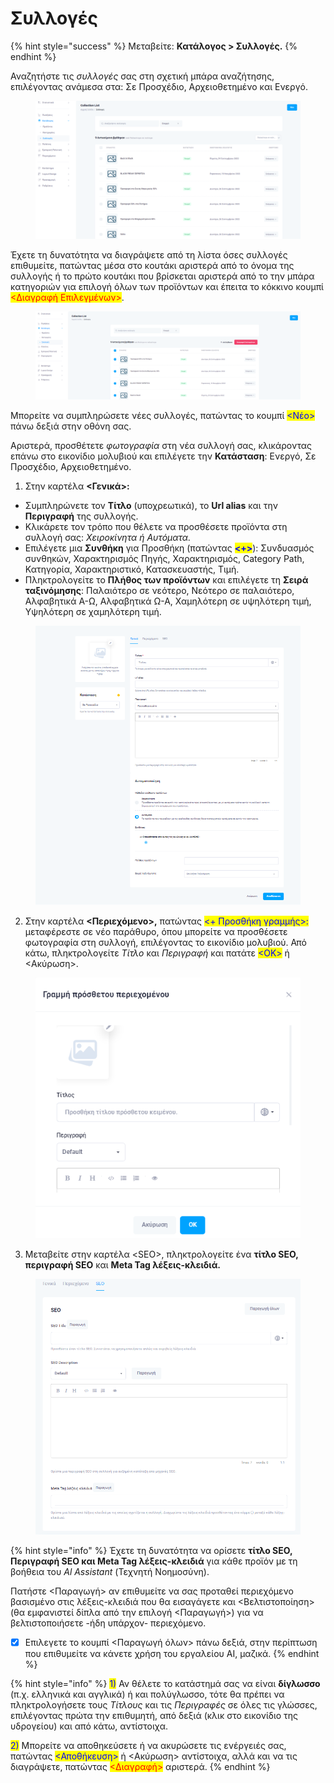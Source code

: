 # Συλλογές

{% hint style="success" %}
Μεταβείτε: **Κατάλογος > Συλλογές.**
{% endhint %}

Αναζητήστε τις _συλλογές_ σας στη σχετική μπάρα αναζήτησης, επιλέγοντας ανάμεσα στα: Σε Προσχέδιο, Αρχειοθετημένο και Ενεργό.

<figure><img src="../.gitbook/assets/ScreenHunter 21.png" alt=""><figcaption></figcaption></figure>

Έχετε τη δυνατότητα να διαγράψετε από τη λίστα όσες συλλογές επιθυμείτε, πατώντας μέσα στο κουτάκι αριστερά από το όνομα της συλλογής ή το πρώτο κουτάκι που βρίσκεται αριστερά από το την μπάρα κατηγοριών για επιλογή όλων των προϊόντων και έπειτα το κόκκινο κουμπί <mark style="color:red;"><Διαγραφή Επιλεγμένων></mark>.

<figure><img src="../.gitbook/assets/ScreenHunter 44.png" alt=""><figcaption></figcaption></figure>

Μπορείτε να συμπληρώσετε νέες συλλογές, πατώντας το κουμπί <mark style="color:blue;"><Νέο></mark> πάνω δεξιά στην οθόνη σας.

Αριστερά, προσθέτετε _φωτογραφία_ στη νέα συλλογή σας, κλικάροντας επάνω στο εικονίδιο μολυβιού και επιλέγετε την **Κατάσταση**: Ενεργό, Σε Προσχέδιο, Αρχειοθετημένο.

1. Στην καρτέλα **<Γενικά>:**

* Συμπληρώνετε τον **Τίτλο** (υποχρεωτικά), το **Url alias** και την **Περιγραφή** της συλλογής. &#x20;
* Κλικάρετε τον τρόπο που θέλετε να προσθέσετε προϊόντα στη συλλογή σας: _Χειροκίνητα ή Αυτόματα._
* Επιλέγετε μια **Συνθήκη** για Προσθήκη (πατώντας <mark style="color:blue;">**<+>**</mark>): Συνδυασμός συνθηκών, Χαρακτηρισμός Πηγής, Χαρακτηρισμός, Category Path, Κατηγορία, Χαρακτηριστικό, Κατασκευαστής, Τιμή.
* Πληκτρολογείτε το **Πλήθος των προϊόντων** και επιλέγετε τη **Σειρά ταξινόμησης**: Παλαιότερο σε νεότερο, Νεότερο σε παλαιότερο, Αλφαβητικά Α-Ω, Αλφαβητικά Ω-Α, Χαμηλότερη σε υψηλότερη τιμή, Υψηλότερη σε χαμηλότερη τιμή.

<figure><img src="../.gitbook/assets/ScreenHunter 22.png" alt=""><figcaption></figcaption></figure>

2. Στην καρτέλα **<Περιεχόμενο>,** πατώντας <mark style="color:blue;"><+ Προσθήκη γραμμής>:</mark> μεταφέρεστε σε νέο παράθυρο, όπου μπορείτε να προσθέσετε φωτογραφία στη συλλογή, επιλέγοντας το εικονίδιο μολυβιού. Από κάτω, πληκτρολογείτε _Τίτλο_ και _Περιγραφή_ και πατάτε <mark style="color:blue;"><ΟΚ></mark> ή <Ακύρωση>.

<figure><img src="../.gitbook/assets/ScreenHunter 265.png" alt=""><figcaption></figcaption></figure>

3. Μεταβείτε στην καρτέλα \<SEO>, πληκτρολογείτε ένα **τίτλο SEO, περιγραφή SEO** και **Meta Tag λέξεις-κλειδιά.**

<figure><img src="../.gitbook/assets/ScreenHunter 266.png" alt=""><figcaption></figcaption></figure>

{% hint style="info" %}
Έχετε τη δυνατότητα να ορίσετε **τίτλο SEO, Περιγραφή SEO και Meta Tag λέξεις-κλειδιά** για κάθε προϊόν με τη βοήθεια του _Al Assistant_ (Τεχνητή Νοημοσύνη).&#x20;

Πατήστε <Παραγωγή> αν επιθυμείτε να σας προταθεί περιεχόμενο βασισμένο στις λέξεις-κλειδιά που θα εισαγάγετε και <Βελτιστοποίηση> (θα εμφανιστεί δίπλα από την επιλογή <Παραγωγή>) για να βελτιστοποιήσετε -ήδη υπάρχον- περιεχόμενο.&#x20;

* [x] Επιλεγετε το κουμπί <Παραγωγή όλων> πάνω δεξιά, στην περίπτωση που επιθυμείτε να κάνετε χρήση του εργαλείου AI, μαζικά.&#x20;
{% endhint %}

{% hint style="info" %}
<mark style="color:blue;">1)</mark> Αν θέλετε το κατάστημά σας να είναι **δίγλωσσο** (π.χ. ελληνικά και αγγλικά) ή και πολύγλωσσο, τότε θα πρέπει να πληκτρολογήσετε τους _Τίτλους_ και τις _Περιγραφές_ σε όλες τις γλώσσες, επιλέγοντας πρώτα την επιθυμητή, από δεξιά (κλικ στο εικονίδιο της υδρογείου) και από κάτω, αντίστοιχα.

<mark style="color:blue;">2)</mark> Μπορείτε να αποθηκεύσετε ή να ακυρώσετε τις ενέργειές σας, πατώντας <mark style="color:blue;"><Αποθήκευση></mark> ή <Ακύρωση> αντίστοιχα, αλλά και να τις διαγράψετε, πατώντας <mark style="color:red;"><Διαγραφή></mark> αριστερά.
{% endhint %}
